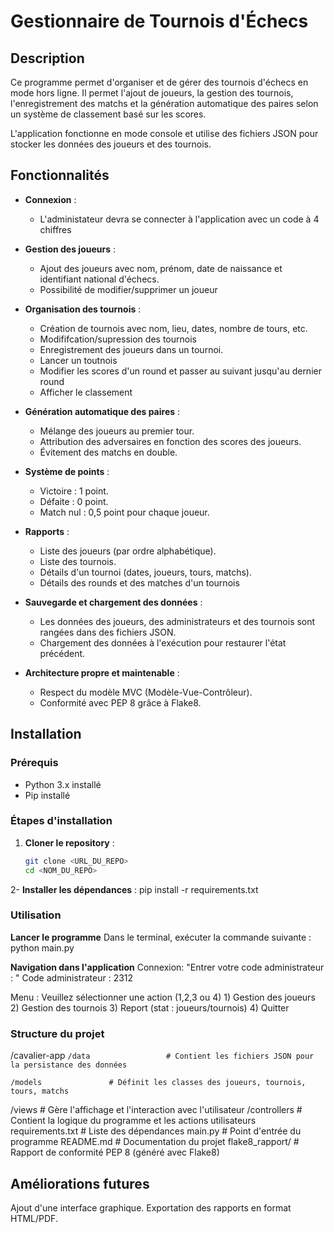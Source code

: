 # Gestionnaire de Tournois d'Échecs

## Description

Ce programme permet d'organiser et de gérer des tournois d'échecs en mode hors ligne. Il permet l'ajout de joueurs, la gestion des tournois, l'enregistrement des matchs et la génération automatique des paires selon un système de classement basé sur les scores.

L'application fonctionne en mode console et utilise des fichiers JSON pour stocker les données des joueurs et des tournois.

## Fonctionnalités

- **Connexion** :
  - L'administateur devra se connecter à l'application avec un code à 4 chiffres

- **Gestion des joueurs** :
  - Ajout des joueurs avec nom, prénom, date de naissance et identifiant national d'échecs.
  - Possibilité de modifier/supprimer un joueur
  
- **Organisation des tournois** :
  - Création de tournois avec nom, lieu, dates, nombre de tours, etc.
  - Modififcation/supression des tournois
  - Enregistrement des joueurs dans un tournoi.
  - Lancer un toutnois
  - Modifier les scores d'un round et passer au suivant jusqu'au dernier round 
  - Afficher le classement
    
- **Génération automatique des paires** :
  - Mélange des joueurs au premier tour.
  - Attribution des adversaires en fonction des scores des joueurs.
  - Évitement des matchs en double.
    
- **Système de points** :
  - Victoire : 1 point.
  - Défaite : 0 point.
  - Match nul : 0,5 point pour chaque joueur.
    
- **Rapports** :
  - Liste des joueurs (par ordre alphabétique).
  - Liste des tournois.
  - Détails d'un tournoi (dates, joueurs, tours, matchs).
  - Détails des rounds et des matches d'un tournois
    
- **Sauvegarde et chargement des données** :
  - Les données des joueurs, des administrateurs et des tournois sont rangées dans des fichiers JSON.
  - Chargement des données à l'exécution pour restaurer l'état précédent.
    
- **Architecture propre et maintenable** :
  - Respect du modèle MVC (Modèle-Vue-Contrôleur).
  - Conformité avec PEP 8 grâce à Flake8.

## Installation

### Prérequis

- Python 3.x installé
- Pip installé

### Étapes d'installation

1. **Cloner le repository** :
   ```bash
   git clone <URL_DU_REPO>
   cd <NOM_DU_REPO>
2- **Installer les dépendances** :
  pip install -r requirements.txt


### Utilisation

**Lancer le programme**
Dans le terminal, exécuter la commande suivante :
  python main.py
  
**Navigation dans l'application**
  Connexion: 
    "Entrer votre code administrateur : "
    Code administrateur : 2312
    
  Menu : 
    Veuillez sélectionner une action (1,2,3 ou 4)
    1) Gestion des joueurs
    2) Gestion des tournois
    3) Report (stat : joueurs/tournois)
    4) Quitter
    

### Structure du projet

/cavalier-app 
  ```/data                 # Contient les fichiers JSON pour la persistance des données ```
  
  ```/models               # Définit les classes des joueurs, tournois, tours, matchs```


  /views                # Gère l'affichage et l'interaction avec l'utilisateur
  /controllers          # Contient la logique du programme et les actions utilisateurs
  requirements.txt      # Liste des dépendances
  main.py               # Point d'entrée du programme
  README.md             # Documentation du projet
  flake8_rapport/       # Rapport de conformité PEP 8 (généré avec Flake8)


## Améliorations futures

Ajout d'une interface graphique.
Exportation des rapports en format HTML/PDF.


